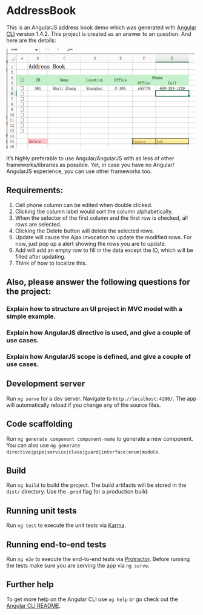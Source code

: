 # AddressBook

This is an AngularJS address book demo which was generated with [Angular CLI](https://github.com/angular/angular-cli) version 1.4.2. This project is created as an answer to an question. And here are the details:

![](./materials/excel.png)

It’s highly preferable to use Angular/AngularJS with as less of other frameworks/libraries as possible. Yet, in case you have no Angular/ AngularJS experience, you can use other frameworks too.

## Requirements:

1. Cell phone column can be edited when double clicked.
2. Clicking the column label would sort the column alphabetically.
3. When the selector of the first column and the first row is checked, all rows are selected.
4. Clicking the Delete button will delete the selected rows.
5. Update will cause the Ajax invocation to update the modified rows. For now, just pop up a alert showing the rows you are to update.
6. Add will add an empty row to fill in the data except the ID, which will be filled after updating.
7. Think of how to localize this.

## Also, please answer the following questions for the project:

### Explain how to structure an UI project in MVC model with a simple example.


### Explain how AngularJS directive is used, and give a couple of use cases.


### Explain how AngularJS scope is defined, and give a couple of use cases.


## Development server

Run `ng serve` for a dev server. Navigate to `http://localhost:4200/`. The app will automatically reload if you change any of the source files.

## Code scaffolding

Run `ng generate component component-name` to generate a new component. You can also use `ng generate directive|pipe|service|class|guard|interface|enum|module`.

## Build

Run `ng build` to build the project. The build artifacts will be stored in the `dist/` directory. Use the `-prod` flag for a production build.

## Running unit tests

Run `ng test` to execute the unit tests via [Karma](https://karma-runner.github.io).

## Running end-to-end tests

Run `ng e2e` to execute the end-to-end tests via [Protractor](http://www.protractortest.org/).
Before running the tests make sure you are serving the app via `ng serve`.

## Further help

To get more help on the Angular CLI use `ng help` or go check out the [Angular CLI README](https://github.com/angular/angular-cli/blob/master/README.md).
